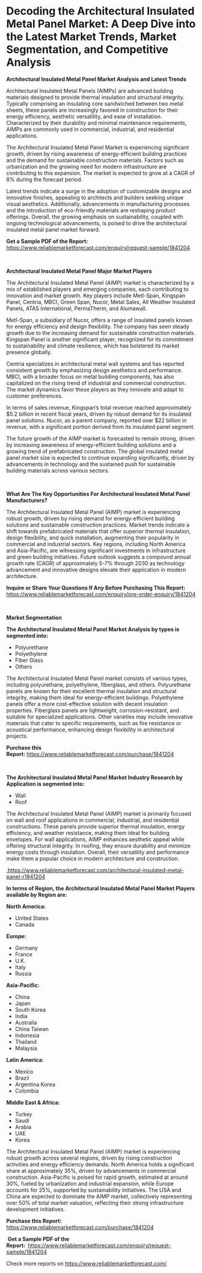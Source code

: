 <p><h1>Decoding the Architectural Insulated Metal Panel Market: A Deep Dive into the Latest Market Trends, Market Segmentation, and Competitive Analysis</h1></p><p><strong>Architectural Insulated Metal Panel Market Analysis and Latest Trends</strong></p>
<p><p>Architectural Insulated Metal Panels (AIMPs) are advanced building materials designed to provide thermal insulation and structural integrity. Typically comprising an insulating core sandwiched between two metal sheets, these panels are increasingly favored in construction for their energy efficiency, aesthetic versatility, and ease of installation. Characterized by their durability and minimal maintenance requirements, AIMPs are commonly used in commercial, industrial, and residential applications.</p><p>The Architectural Insulated Metal Panel Market is experiencing significant growth, driven by rising awareness of energy-efficient building practices and the demand for sustainable construction materials. Factors such as urbanization and the growing need for modern infrastructure are contributing to this expansion. The market is expected to grow at a CAGR of 8% during the forecast period. </p><p>Latest trends indicate a surge in the adoption of customizable designs and innovative finishes, appealing to architects and builders seeking unique visual aesthetics. Additionally, advancements in manufacturing processes and the introduction of eco-friendly materials are reshaping product offerings. Overall, the growing emphasis on sustainability, coupled with ongoing technological advancements, is poised to drive the architectural insulated metal panel market forward.</p></p>
<p><strong>Get a Sample PDF of the Report:&nbsp;</strong> <a href="https://www.reliablemarketforecast.com/enquiry/request-sample/1841204?utm_campaign=3094&utm_medium=2&utm_source=Github&utm_content=ia&utm_term=03042025&utm_id=architectural-insulated-metal-panel">https://www.reliablemarketforecast.com/enquiry/request-sample/1841204</a></p>
<p>&nbsp;</p>
<p><strong>Architectural Insulated Metal Panel Major Market Players</strong></p>
<p><p>The Architectural Insulated Metal Panel (AIMP) market is characterized by a mix of established players and emerging companies, each contributing to innovation and market growth. Key players include Metl-Span, Kingspan Panel, Centria, MBCI, Green Span, Nucor, Metal Sales, All Weather Insulated Panels, ATAS International, PermaTherm, and Alumawall.</p><p>Metl-Span, a subsidiary of Nucor, offers a range of insulated panels known for energy efficiency and design flexibility. The company has seen steady growth due to the increasing demand for sustainable construction materials. Kingspan Panel is another significant player, recognized for its commitment to sustainability and climate resilience, which has bolstered its market presence globally.</p><p>Centria specializes in architectural metal wall systems and has reported consistent growth by emphasizing design aesthetics and performance. MBCI, with a broader focus on metal building components, has also capitalized on the rising trend of industrial and commercial construction. The market dynamics favor these players as they innovate and adapt to customer preferences.</p><p>In terms of sales revenue, Kingspan’s total revenue reached approximately $5.2 billion in recent fiscal years, driven by robust demand for its insulated panel solutions. Nucor, as a parent company, reported over $22 billion in revenue, with a significant portion derived from its insulated panel segment.</p><p>The future growth of the AIMP market is forecasted to remain strong, driven by increasing awareness of energy-efficient building solutions and a growing trend of prefabricated construction. The global insulated metal panel market size is expected to continue expanding significantly, driven by advancements in technology and the sustained push for sustainable building materials across various sectors.</p></p>
<p>&nbsp;</p>
<p><strong>What Are The Key Opportunities For Architectural Insulated Metal Panel Manufacturers?</strong></p>
<p><p>The Architectural Insulated Metal Panel (AIMP) market is experiencing robust growth, driven by rising demand for energy-efficient building solutions and sustainable construction practices. Market trends indicate a shift towards prefabricated materials that offer superior thermal insulation, design flexibility, and quick installation, augmenting their popularity in commercial and industrial sectors. Key regions, including North America and Asia-Pacific, are witnessing significant investments in infrastructure and green building initiatives. Future outlook suggests a compound annual growth rate (CAGR) of approximately 5-7% through 2030 as technology advancement and innovative designs elevate their application in modern architecture.</p></p>
<p><strong>Inquire or Share Your Questions If Any Before Purchasing This Report:</strong> <a href="https://www.reliablemarketforecast.com/enquiry/pre-order-enquiry/1841204?utm_campaign=3094&utm_medium=2&utm_source=Github&utm_content=ia&utm_term=03042025&utm_id=architectural-insulated-metal-panel">https://www.reliablemarketforecast.com/enquiry/pre-order-enquiry/1841204</a></p>
<p>&nbsp;</p>
<p><strong>Market Segmentation</strong></p>
<p><strong>The Architectural Insulated Metal Panel Market Analysis by types is segmented into:</strong></p>
<p><ul><li>Polyurethane</li><li>Polyethylene</li><li>Fiber Glass</li><li>Others</li></ul></p>
<p><p>The Architectural Insulated Metal Panel market consists of various types, including polyurethane, polyethylene, fiberglass, and others. Polyurethane panels are known for their excellent thermal insulation and structural integrity, making them ideal for energy-efficient buildings. Polyethylene panels offer a more cost-effective solution with decent insulation properties. Fiberglass panels are lightweight, corrosion-resistant, and suitable for specialized applications. Other varieties may include innovative materials that cater to specific requirements, such as fire resistance or acoustical performance, enhancing design flexibility in architectural projects.</p></p>
<p><strong>Purchase this Report:&nbsp;</strong><a href="https://www.reliablemarketforecast.com/purchase/1841204?utm_campaign=3094&utm_medium=2&utm_source=Github&utm_content=ia&utm_term=03042025&utm_id=architectural-insulated-metal-panel">https://www.reliablemarketforecast.com/purchase/1841204</a></p>
<p>&nbsp;</p>
<p><strong>The Architectural Insulated Metal Panel Market Industry Research by Application is segmented into:</strong></p>
<p><ul><li>Wall</li><li>Roof</li></ul></p>
<p><p>The Architectural Insulated Metal Panel (AIMP) market is primarily focused on wall and roof applications in commercial, industrial, and residential constructions. These panels provide superior thermal insulation, energy efficiency, and weather resistance, making them ideal for building envelopes. For wall applications, AIMP enhances aesthetic appeal while offering structural integrity. In roofing, they ensure durability and minimize energy costs through insulation. Overall, their versatility and performance make them a popular choice in modern architecture and construction.</p></p>
<p><a href="https://www.reliablemarketforecast.com/architectural-insulated-metal-panel-r1841204?utm_campaign=3094&utm_medium=2&utm_source=Github&utm_content=ia&utm_term=03042025&utm_id=architectural-insulated-metal-panel">&nbsp;https://www.reliablemarketforecast.com/architectural-insulated-metal-panel-r1841204</a></p>
<p><strong>In terms of Region, the Architectural Insulated Metal Panel Market Players available by Region are:</strong></p>
<p>
    <p> <strong> North America: </strong>
        <ul>
            <li>United States</li>
            <li>Canada</li>
        </ul>
        </p> 
    <p> <strong> Europe: </strong>
        <ul>
            <li>Germany</li>
            <li>France</li>
            <li>U.K.</li>
            <li>Italy</li>
            <li>Russia</li>
        </ul>
        </p> 
    <p> <strong> Asia-Pacific: </strong>
        <ul>
            <li>China</li>
            <li>Japan</li>
            <li>South Korea</li>
            <li>India</li>
            <li>Australia</li>
            <li>China Taiwan</li>
            <li>Indonesia</li>
            <li>Thailand</li>
            <li>Malaysia</li>
        </ul>
        </p> 
    <p> <strong> Latin America: </strong>
        <ul>
            <li>Mexico</li>
            <li>Brazil</li>
            <li>Argentina Korea</li>
            <li>Colombia</li>
        </ul>
        </p> 
    <p> <strong> Middle East & Africa: </strong>
        <ul>
            <li>Turkey</li>
            <li>Saudi</li>
            <li>Arabia</li>
            <li>UAE</li>
            <li>Korea</li>
        </ul>
    </p>
    </p>
<p><p>The Architectural Insulated Metal Panel (AIMP) market is experiencing robust growth across several regions, driven by rising construction activities and energy efficiency demands. North America holds a significant share at approximately 35%, driven by advancements in commercial construction. Asia-Pacific is poised for rapid growth, estimated at around 30%, fueled by urbanization and industrial expansion, while Europe accounts for 25%, supported by sustainability initiatives. The USA and China are expected to dominate the AIMP market, collectively representing over 50% of total market valuation, reflecting their strong infrastructure development initiatives.</p></p>
<p><strong>Purchase this Report: </strong><a href="https://www.reliablemarketforecast.com/purchase/1841204?utm_campaign=3094&utm_medium=2&utm_source=Github&utm_content=ia&utm_term=03042025&utm_id=architectural-insulated-metal-panel">https://www.reliablemarketforecast.com/purchase/1841204</a></p>
<p>&nbsp;<strong>Get a Sample PDF of the Report:&nbsp;&nbsp;</strong><a href="https://www.reliablemarketforecast.com/enquiry/request-sample/1841204?utm_campaign=3094&utm_medium=2&utm_source=Github&utm_content=ia&utm_term=03042025&utm_id=architectural-insulated-metal-panel">https://www.reliablemarketforecast.com/enquiry/request-sample/1841204</a></p>
<p><strong></strong></p>
<p>Check more reports on <a href="https://www.reliablemarketforecast.com/?utm_campaign=3094&utm_medium=2&utm_source=Github&utm_content=ia&utm_term=03042025&utm_id=architectural-insulated-metal-panel">https://www.reliablemarketforecast.com/</a></p>